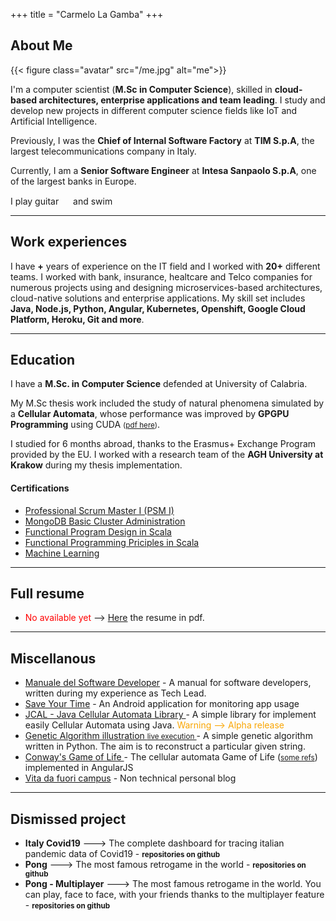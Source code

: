 +++
title = "Carmelo La Gamba"
+++

<!-- > Computer Scientist, mainly dreamer. -->

## About Me
{{< figure class="avatar" src="/me.jpg" alt="me">}}

I'm a computer scientist (**M.Sc in Computer Science**), skilled in **cloud-based architectures, enterprise applications and team leading**.
I study and develop new projects in different computer science fields like IoT and Artificial Intelligence.

Previously, I was the **Chief of Internal Software Factory** at **TIM S.p.A**, the largest telecommunications company in Italy.

Currently, I am a **Senior Software Engineer** at **Intesa Sanpaolo S.p.A**, one of the largest banks in Europe.


I play guitar <img style="display:inline;" src="../guitar.svg" width="15" height="15" /> and swim <img style="display:inline" src="../swimmer-solid.svg" width="15" height="15" />

---
<script>

    var today = new Date();
    var since = 2015;
    var expired = today.getFullYear() - since;

    /*document.write(expired);*/

</script>

## Work experiences

I have **<script>document.write(expired);</script>+** years of experience on the IT field and I worked with **20+** different teams. I worked with bank, insurance, healtcare and Telco companies for numerous projects using and designing microservices-based architectures, cloud-native solutions and enterprise applications.
My skill set includes **Java, Node.js, Python, Angular, Kubernetes, Openshift, Google Cloud Platform, Heroku, Git and more**.

---
## Education

I have a **M.Sc. in Computer Science** defended at University of Calabria.

My M.Sc thesis work included the study of natural phenomena simulated by a **Cellular Automata**, whose performance was improved by **GPGPU Programming** using CUDA <small>(<a href="https://github.com/carmelolg/master-thesis/raw/master/Tesi/pdf/main.pdf" target="_blank">pdf here</a>)</small>.

I studied for 6 months abroad, thanks to the Erasmus+ Exchange Program provided by the EU. I worked with a research team of the **AGH University at Krakow** during my thesis implementation.

#### Certifications

- [Professional Scrum Master I (PSM I)](https://www.scrum.org/certificates/930320)
- [MongoDB Basic Cluster Administration](https://university.mongodb.com/course_completion/2cab5a12-50d6-440e-ac46-13f566731d32?utm_source=copy&utm_medium=social&utm_campaign=university_social_sharing)
- [Functional Program Design in Scala](https://www.coursera.org/account/accomplishments/verify/GTUWGVELYJPR)
- [Functional Programming Priciples in Scala](https://www.coursera.org/account/accomplishments/verify/LS7WXPYGKSZX)
- [Machine Learning](https://www.coursera.org/account/accomplishments/verify/9PBTUP3QG2AG)

---


## Full resume
- <span style="color: red">No available yet</span> --> [Here](#) the resume in pdf.

---

## Miscellanous

- <a href="https://github.com/carmelolg/it-pragmatic-programmer/raw/master/Manuale%20del%20Software%20Developer%20-%20v1.pdf" target="_blank"> Manuale del Software Developer</a> - A manual for software developers, written during my experience as Tech Lead.
- <a href="https://play.google.com/store/apps/details?id=it.carmelolagamba.saveyourtime&pcampaignid=web_share" target="_blank">Save Your Time</a> - An Android application for monitoring app usage
- <a href="https://github.com/carmelolg/JCAL" target="_blank"> JCAL - Java Cellular Automata Library </a> - A simple library for implement easily Cellular Automata using Java. <span style="color: #f9a603 ">Warning --> Alpha release</span> 
- <a href="https://github.com/carmelolg/genetic-algorithm-learning" target="_blank"> Genetic Algorithm illustration </a> <small><a href="https://www.youtube.com/watch?v=LxNrOD7fif0" target="_blank">live execution </a></small> -  A simple genetic algorithm written in Python. The aim is to reconstruct a particular given string. 
- <a href="https://carmelolg.github.io/angularjs-cellular-automata" target="_blank"> Conway's Game of Life </a> - The cellular automata Game of Life (<small><a href="https://en.wikipedia.org/wiki/Conway%27s_Game_of_Life" target="_blank">some refs</a></small>) implemented in AngularJS
- <a href="https://carmelolg.github.io/blog/" target="_blank">Vita da fuori campus</a> - Non technical personal blog

---

## Dismissed project

- **Italy Covid19** ---> The complete dashboard for tracing italian pandemic data of Covid19 - <small>**repositories on github**</small>
- **Pong** ---> The most famous retrogame in the world - <small>**repositories on github**</small>
- **Pong - Multiplayer** ---> The most famous retrogame in the world. You can play, face to face, with your friends thanks to the multiplayer feature - <small>**repositories on github**</small>
